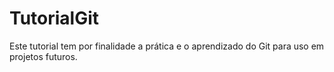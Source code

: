 # TutorialGit
Este tutorial tem por finalidade a prática e o aprendizado do Git para uso em projetos futuros.
